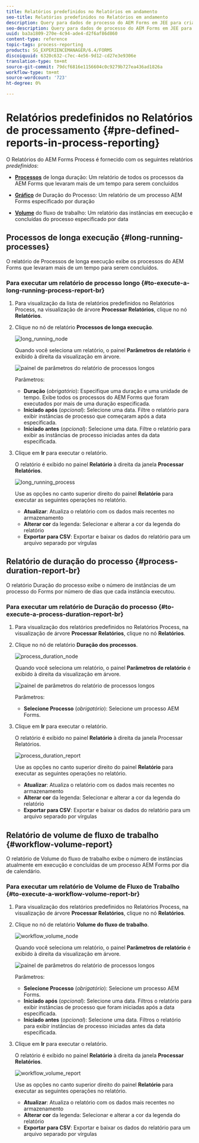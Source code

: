 ```yaml
---
title: Relatórios predefinidos no Relatórios em andamento
seo-title: Relatórios predefinidos no Relatórios em andamento
description: Query para dados de processo do AEM Forms em JEE para criar relatórios em processos de execução longa, duração do processo e volume do fluxo de trabalho
seo-description: Query para dados de processo do AEM Forms em JEE para criar relatórios em processos de execução longa, duração do processo e volume do fluxo de trabalho
uuid: ba3a1809-270e-4c94-ade4-d2f6af86d860
content-type: reference
topic-tags: process-reporting
products: SG_EXPERIENCEMANAGER/6.4/FORMS
discoiquuid: 6320c632-c7ec-4e56-9d12-cd27e3e9306e
translation-type: tm+mt
source-git-commit: 79dcf6816e1156604c0c9279b727ea436ad1826a
workflow-type: tm+mt
source-wordcount: '723'
ht-degree: 0%

---
```



# Relatórios predefinidos no Relatórios de processamento {#pre-defined-reports-in-process-reporting}

O Relatórios do AEM Forms Process é fornecido com os seguintes relatórios *predefinidos*:

* **[Processos](/help/forms/using/process-reporting/pre-defined-reports-in-process-reporting.md#p-long-running-processes-p)** de longa duração: Um relatório de todos os processos da AEM Forms que levaram mais de um tempo para serem concluídos

* **[Gráfico](/help/forms/using/process-reporting/pre-defined-reports-in-process-reporting.md#p-process-duration-report-br-p)** de Duração do Processo: Um relatório de um processo AEM Forms especificado por duração

* **[Volume](/help/forms/using/process-reporting/pre-defined-reports-in-process-reporting.md#p-workflow-volume-report-p)** do fluxo de trabalho: Um relatório das instâncias em execução e concluídas do processo especificado por data

## Processos de longa execução {#long-running-processes}

O relatório de Processos de longa execução exibe os processos do AEM Forms que levaram mais de um tempo para serem concluídos.

### Para executar um relatório de processo longo {#to-execute-a-long-running-process-report-br}

1. Para visualização da lista de relatórios predefinidos no Relatórios Process, na visualização de árvore **Processar Relatórios**, clique no nó **Relatórios**.
1. Clique no nó de relatório **Processos de longa execução**.

   ![long_running_node](assets/long_running_node.png)

   Quando você seleciona um relatório, o painel **Parâmetros de relatório** é exibido à direita da visualização em árvore.

   ![painel de parâmetros do relatório de processos longos](assets/report_parameters_panel.png)

   Parâmetros:

   * **Duração** (*obrigatório*): Especifique uma duração e uma unidade de tempo. Exibe todos os processos do AEM Forms que foram executados por mais de uma duração especificada.
   * **Iniciado após**  (*opcional*): Selecione uma data. Filtre o relatório para exibir instâncias de processo que começaram após a data especificada.
   * **Iniciado antes**  (*opcional*): Selecione uma data. Filtre o relatório para exibir as instâncias de processo iniciadas antes da data especificada.

1. Clique em **Ir** para executar o relatório.

   O relatório é exibido no painel **Relatório** à direita da janela **Processar Relatórios**.

   ![long_running_process](assets/long_running_processes.png)

   Use as opções no canto superior direito do painel **Relatório** para executar as seguintes operações no relatório.

   * **Atualizar**: Atualiza o relatório com os dados mais recentes no armazenamento
   * **Alterar cor** da legenda: Selecionar e alterar a cor da legenda do relatório
   * **Exportar para CSV**: Exportar e baixar os dados do relatório para um arquivo separado por vírgulas

## Relatório de duração do processo {#process-duration-report-br}

O relatório Duração do processo exibe o número de instâncias de um processo do Forms por número de dias que cada instância executou.

### Para executar um relatório de Duração do processo {#to-execute-a-process-duration-report-br}

1. Para visualização dos relatórios predefinidos no Relatórios Process, na visualização de árvore **Processar Relatórios**, clique no nó **Relatórios**.
1. Clique no nó de relatório **Duração dos processos**.

   ![process_duration_node](assets/process_duration_node.png)

   Quando você seleciona um relatório, o painel **Parâmetros de relatório** é exibido à direita da visualização em árvore.

   ![painel de parâmetros do relatório de processos longos](assets/process_duration_params.png)

   Parâmetros:

   * **Selecione Processo**  (*obrigatório*): Selecione um processo AEM Forms.

1. Clique em **Ir** para executar o relatório.

   O relatório é exibido no painel **Relatório** à direita da janela Processar Relatórios.

   ![process_duration_report](assets/process_duration_report.png)

   Use as opções no canto superior direito do painel **Relatório** para executar as seguintes operações no relatório.

   * **Atualizar**: Atualiza o relatório com os dados mais recentes no armazenamento
   * **Alterar cor** da legenda: Selecionar e alterar a cor da legenda do relatório
   * **Exportar para CSV**: Exportar e baixar os dados do relatório para um arquivo separado por vírgulas

## Relatório de volume de fluxo de trabalho {#workflow-volume-report}

O relatório de Volume do fluxo de trabalho exibe o número de instâncias atualmente em execução e concluídas de um processo AEM Forms por dia de calendário.

### Para executar um relatório de Volume de Fluxo de Trabalho {#to-execute-a-workflow-volume-report-br}

1. Para visualização dos relatórios predefinidos no Relatórios Process, na visualização de árvore **Processar Relatórios**, clique no nó **Relatórios**.
1. Clique no nó de relatório **Volume do fluxo de trabalho**.

   ![workflow_volume_node](assets/workflow_volume_node.png)

   Quando você seleciona um relatório, o painel **Parâmetros de relatório** é exibido à direita da visualização em árvore.

   ![painel de parâmetros do relatório de processos longos](assets/workflow_volume_params.png)

   Parâmetros:

   * **Selecione Processo** (*obrigatório*): Selecione um processo AEM Forms.
   * **Iniciado após**  (*opcional*): Selecione uma data. Filtros o relatório para exibir instâncias de processo que foram iniciadas após a data especificada.
   * **Iniciado antes**  (*opcional*): Selecione uma data. Filtros o relatório para exibir instâncias de processo iniciadas antes da data especificada.

1. Clique em **Ir** para executar o relatório.

   O relatório é exibido no painel **Relatório** à direita da janela **Processar Relatórios**.

   ![workflow_volume_report](assets/workflow_volume_report.png)

   Use as opções no canto superior direito do painel **Relatório** para executar as seguintes operações no relatório.

   * **Atualizar**: Atualiza o relatório com os dados mais recentes no armazenamento
   * **Alterar cor** da legenda: Selecionar e alterar a cor da legenda do relatório
   * **Exportar para CSV**: Exportar e baixar os dados do relatório para um arquivo separado por vírgulas

